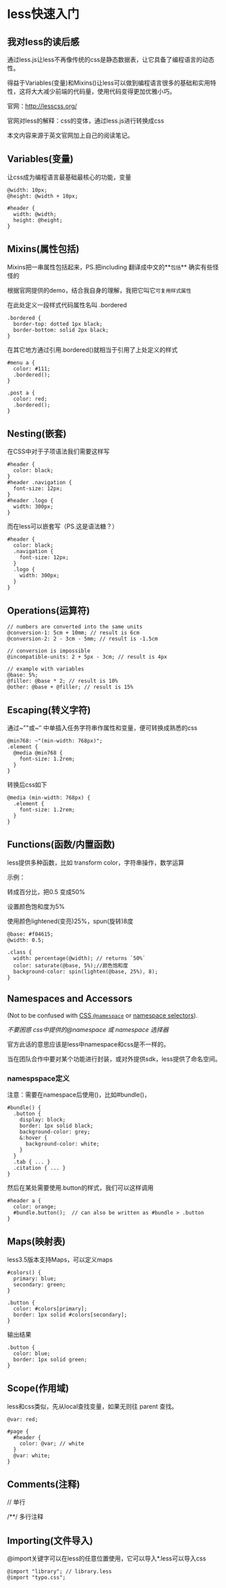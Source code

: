 # less快速入门

## 我对less的读后感

通过less.js让less不再像传统的css是静态数据表，让它具备了编程语言的动态性。

得益于Variables(变量)和Mixins()让less可以做到编程语言很多的基础和实用特性，这将大大减少前端的代码量，使用代码变得更加优雅小巧。

官网：http://lesscss.org/

官网对less的解释：css的变体，通过less.js进行转换成css

本文内容来源于英文官网加上自己的阅读笔记。

## Variables(变量)

让css成为编程语言最基础最核心的功能，变量

```less
@width: 10px;
@height: @width + 10px;

#header {
  width: @width;
  height: @height;
}
```



## Mixins(属性包括)

Mixins把一串属性包括起来，PS.把including 翻译成中文的**`包括`**  确实有些怪怪的

根据官网提供的demo，结合我自身的理解，我把它叫它`可复用样式属性`

在此处定义一段样式代码属性名叫 .bordered

```less
.bordered {
  border-top: dotted 1px black;
  border-bottom: solid 2px black;
}
```
在其它地方通过引用.bordered()就相当于引用了上处定义的样式
```less
#menu a {
  color: #111;
  .bordered();
}

.post a {
  color: red;
  .bordered();
}
```



## Nesting(嵌套)

在CSS中对于子项语法我们需要这样写

```less
#header {
  color: black;
}
#header .navigation {
  font-size: 12px;
}
#header .logo {
  width: 300px;
}
```

而在less可以嵌套写（PS.这是语法糖？）

```less
#header {
  color: black;
  .navigation {
    font-size: 12px;
  }
  .logo {
    width: 300px;
  }
}
```



## Operations(运算符)

```less
// numbers are converted into the same units
@conversion-1: 5cm + 10mm; // result is 6cm
@conversion-2: 2 - 3cm - 5mm; // result is -1.5cm

// conversion is impossible
@incompatible-units: 2 + 5px - 3cm; // result is 4px

// example with variables
@base: 5%;
@filler: @base * 2; // result is 10%
@other: @base + @filler; // result is 15%
```

## Escaping(转义字符)

通过~""或~‘’ 中单插入任务字符串作属性和变量，便可转换成熟悉的css

```less
@min768: ~"(min-width: 768px)";
.element {
  @media @min768 {
    font-size: 1.2rem;
  }
}
```

转换后css如下

```less
@media (min-width: 768px) {
  .element {
    font-size: 1.2rem;
  }
}
```

## Functions(函数/内置函数)

less提供多种函数，比如 transform color，字符串操作，数学运算

示例：

转成百分比，把0.5 变成50%

设置颜色饱和度为5%

使用颜色lightened(变亮)25%，spun(旋转)8度

```less
@base: #f04615;
@width: 0.5;

.class {
  width: percentage(@width); // returns `50%`
  color: saturate(@base, 5%);//颜色饱和度
  background-color: spin(lighten(@base, 25%), 8);
}
```

## Namespaces and Accessors

(Not to be confused with [CSS `@namespace`](http://www.w3.org/TR/css3-namespace/) or [namespace selectors](http://www.w3.org/TR/css3-selectors/#typenmsp)).

*不要困惑 css中提供的@namespace 或 namespace 选择器* 

官方此话的意思应该是less中namespace和css是不一样的。



当在团队合作中要对某个功能进行封装，或对外提供sdk，less提供了命名空间。

### namespspace定义

注意：需要在namespace后使用()，比如#bundle()，

```less
#bundle() {
  .button {
    display: block;
    border: 1px solid black;
    background-color: grey;
    &:hover {
      background-color: white;
    }
  }
  .tab { ... }
  .citation { ... }
}
```

然后在某处需要使用.button的样式，我们可以这样调用

```less
#header a {
  color: orange;
  #bundle.button();  // can also be written as #bundle > .button
}
```



## Maps(映射表)

less3.5版本支持Maps，可以定义maps

```less
#colors() {
  primary: blue;
  secondary: green;
}

.button {
  color: #colors[primary];
  border: 1px solid #colors[secondary];
}
```

输出结果

```less
.button {
  color: blue;
  border: 1px solid green;
}
```



## Scope(作用域)

less和css类似，先从local查找变量，如果无则往 parent 查找。

```less
@var: red;

#page {
  #header {
    color: @var; // white
  }
  @var: white;
}
```



## Comments(注释)

// 单行

 /**/ 多行注释

##  Importing(文件导入)

@import关键字可以在less的任意位置使用，它可以导入*.less可以导入css

```less
@import "library"; // library.less
@import "typo.css";
```

